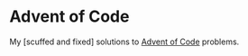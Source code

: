 # Advent of Code

My [scuffed and fixed] solutions to [Advent of Code](https://adventofcode.com/) problems.
